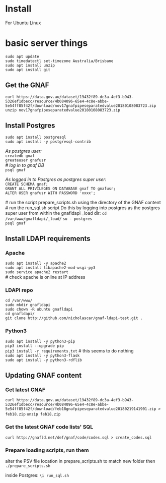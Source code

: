# Install
For Ubuntu Linux

# basic server things
`sudo apt update`  
`sudo timedatectl set-timezone Australia/Brisbane`  
`sudo apt install unzip`  
`sudo apt install git`  


## Get the GNAF
`curl https://data.gov.au/dataset/19432f89-dc3a-4ef3-b943-5326ef1dbecc/resource/4b084096-65e4-4c8e-abbe-5e54ff85f42f/download/nov17gnafpipeseparatedvalue20180108083723.zip`
`unzip nov17gnafpipeseparatedvalue20180108083723.zip`  
   
## Install Postgres

`sudo apt install postgresql`  
`sudo apt install -y postgresql-contrib`  

*As postgres user:*  
`createdb gnaf`  
`greateuser gnafusr`  
*\# log in to gnaf DB*  
`psql gnaf`  

*As logged in to Postgres as postgres super user:*  
`CREATE SCHEMA gnaf;`  
`GRANT ALL PRIVILEGES ON DATABASE gnaf TO gnafusr;`    
`ALTER USER gnafusr WITH PASSWORD 'xxxx';`  

\# run the script prepare_scripts.sh using the directory of the GNAF content
\# run the run_sql.sh script
Do this by logging into postgres as the postgres super user from within the gnafldapi _load dir:
`cd /var/www/gnafldapi/_load/`
`su - postgres`  
`psql gnaf`  


## Install LDAPI requirements
### Apache
`sudo apt install -y apache2`  
`sudo apt install libapache2-mod-wsgi-py3`  
`sudo service apache2 restart`  
\# check apache is online at IP address  

### LDAPI repo
`cd /var/www/`  
`sudo mkdir gnafldapi`  
`sudo chown -R ubuntu gnafldapi`  
`cd gnafldapi/`  
`git clone http://github.com/nicholascar/gnaf-ldapi-test.git .`  

### Python3
`sudo apt install -y python3-pip`  
`pip3 install --upgrade pip`  
`pip3 install -r requirements.txt` \# this seems to do nothing  
`sudo apt install -y python3-flask`  
`sudo apt install -y python3-rdflib`


## Updating GNAF content
### Get latest GNAF
`curl https://data.gov.au/dataset/19432f89-dc3a-4ef3-b943-5326ef1dbecc/resource/4b084096-65e4-4c8e-abbe-5e54ff85f42f/download/feb18gnafpipeseparatedvalue20180219141901.zip > feb18.zip`
`unzip feb18.zip`

### Get the latest GNAF code lists' SQL
`curl http://gnafld.net/def/gnaf/code/codes.sql > create_codes.sql`

### Prepare loading scripts, run them
alter the PSV file location in prepare_scripts.sh to match new folder then
`./prepare_scripts.sh`

inside Postgres:
`\i run_sql.sh`
